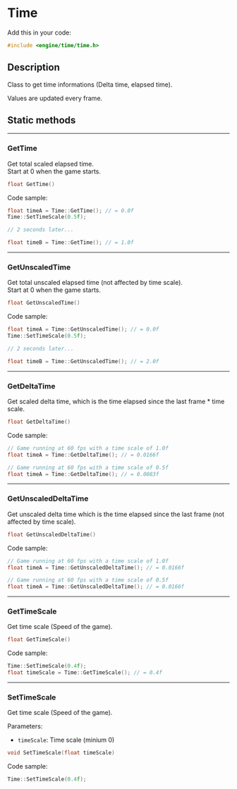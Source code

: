 # Time

Add this in your code:
```cpp
#include <engine/time/time.h>
```

## Description

Class to get time informations (Delta time, elapsed time).

Values are updated every frame.

## Static methods

---
### GetTime
Get total scaled elapsed time.<br>
Start at 0 when the game starts.

```cpp
float GetTime()
```
Code sample:
```cpp
float timeA = Time::GetTime(); // = 0.0f
Time::SetTimeScale(0.5f);

// 2 seconds later...

float timeB = Time::GetTime(); // = 1.0f
```

---
### GetUnscaledTime
Get total unscaled elapsed time (not affected by time scale).<br>
Start at 0 when the game starts.<br>

```cpp
float GetUnscaledTime()
```
Code sample:
```cpp
float timeA = Time::GetUnscaledTime(); // = 0.0f
Time::SetTimeScale(0.5f);

// 2 seconds later...

float timeB = Time::GetUnscaledTime(); // = 2.0f
```

---
### GetDeltaTime
Get scaled delta time, which is the time elapsed since the last frame * time scale.

```cpp
float GetDeltaTime()
```
Code sample:
```cpp
// Game running at 60 fps with a time scale of 1.0f
float timeA = Time::GetDeltaTime(); // = 0.0166f

// Game running at 60 fps with a time scale of 0.5f
float timeA = Time::GetDeltaTime(); // = 0.0083f
```

---
### GetUnscaledDeltaTime
Get unscaled delta time which is the time elapsed since the last frame (not affected by time scale).

```cpp
float GetUnscaledDeltaTime()
```
Code sample:
```cpp
// Game running at 60 fps with a time scale of 1.0f
float timeA = Time::GetUnscaledDeltaTime(); // = 0.0166f

// Game running at 60 fps with a time scale of 0.5f
float timeA = Time::GetUnscaledDeltaTime(); // = 0.0166f
```

---
### GetTimeScale
Get time scale (Speed of the game).

```cpp
float GetTimeScale()
```
Code sample:
```cpp
Time::SetTimeScale(0.4f);
float timeScale = Time::GetTimeScale(); // = 0.4f
```

---
### SetTimeScale
Get time scale (Speed of the game).

Parameters:
- `timeScale`: Time scale (minium 0)
```cpp
void SetTimeScale(float timeScale)
```
Code sample:
```cpp
Time::SetTimeScale(0.4f);
```